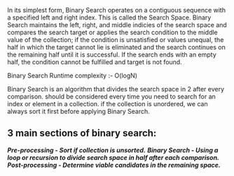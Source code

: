 In its simplest form, Binary Search operates on a contiguous sequence with a specified left and right index.
This is called the Search Space. 
Binary Search maintains the left, right, and middle indicies of the search space and 
compares the search target or applies the search condition to the middle value of the collection; 
if the condition is unsatisfied or values unequal, the half in which the target cannot lie is eliminated 
and the search continues on the remaining half until it is successful. 
If the search ends with an empty half, 
the condition cannot be fulfilled and target is not found.

Binary Search Runtime complexity :- O(logN)

Binary Search is an algorithm that divides the search space in 2 after every comparison.
should be considered every time you need to search for an index or element in a collection.
if the collection is unordered, we can always sort it first before applying Binary Search.

## 3 main sections of binary search: ##

***Pre-processing  - Sort if collection is unsorted.***
***Binary Search - Using a loop or recursion to divide search space in half after each comparison.***
***Post-processing - Determine viable candidates in the remaining space.***


